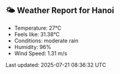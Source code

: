 <!-- WEATHER-START -->
## 🌤 Weather Report for Hanoi

- Temperature: 27°C
- Feels like: 31.38°C
- Conditions: moderate rain
- Humidity: 96%
- Wind Speed: 1.31 m/s

Last updated: 2025-07-21 08:36:32 UTC
<!-- WEATHER-END -->

